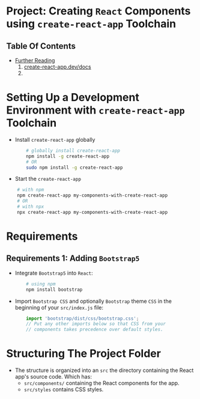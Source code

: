 # Project: Creating `React` Components using `create-react-app` Toolchain

## Table Of Contents
- [Further Reading]()
    1. [create-react-app.dev/docs](https://create-react-app.dev/docs/getting-started)
    2. []()

# Setting Up a Development Environment with `create-react-app` Toolchain
* Install `create-react-app` globally
    ```sh
        # globally install create-react-app
        npm install -g create-react-app
        # OR
        sudo npm install -g create-react-app
    ```
* Start the `create-react-app`
```sh
    # with npm
    npm create-react-app my-components-with-create-react-app
    # OR
    # with npx
    npx create-react-app my-components-with-create-react-app
```

# Requirements
## Requirements 1: Adding `Bootstrap5`
* Integrate `Bootstrap5` into `React`:

    ```sh
        # using npm
        npm install bootstrap
    ```
* Import `Bootstrap CSS` and optionally `Bootstrap` theme `CSS` in the beginning of your `src/index.js` file:

    ```js
        import 'bootstrap/dist/css/bootstrap.css';
        // Put any other imports below so that CSS from your
        // components takes precedence over default styles.
    ```
# Structuring The Project Folder
* The structure is organized into an `src` the directory containing the React app's source code. Which has:
  * `src/components/` containing the React components for the app.
  * `src/styles`  contains CSS styles.
